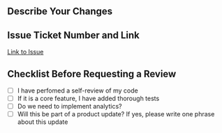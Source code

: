 ## Describe Your Changes

## Issue Ticket Number and Link

[Link to Issue](link_to_issue)

## Checklist Before Requesting a Review

- [ ] I have perfomed a self-review of my code
- [ ] If it is a core feature, I have added thorough tests
- [ ] Do we need to implement analytics?
- [ ] Will this  be part of a product update? If yes, please write one phrase about this update
